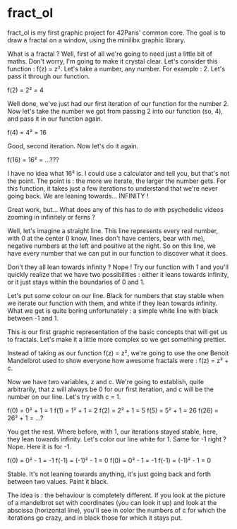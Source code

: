 # fract_ol

fract_ol is my first graphic project for 42Paris' common core. The goal is to draw a fractal on a window, using the minilibx graphic library.

What is a fractal ? Well, first of all we're going to need just a little bit of maths. Don't worry, I'm going to make it crystal clear.
Let's consider this function : f(z) = z². Let's take a number, any number. For example : 2. Let's pass it through our function.

f(2) = 2² = 4

Well done, we've just had our first iteration of our function for the number 2. Now let's take the number we got from passing 2 into our function (so, 4), and pass it in our function again.

f(4) = 4² = 16

Good, second iteration. Now let's do it again.

f(16) = 16² = ...???

I have no idea what 16² is. I could use a calculator and tell you, but that's not the point. The point is : the more we iterate, the larger the number gets. For this function, it takes just a few iterations to understand that we're never going back. We are leaning towards... INFINITY !

Great work, but... What does any of this has to do with psychedelic videos zooming in infinitely or ferns ?

Well, let's imagine a straight line. This line represents every real number, with 0 at the center (I know, lines don't have centers, bear with me), negative numbers at the left and positive at the right. So on this line, we have every number that we can put in our function to discover what it does.

Don't they all lean towards infinity ? Nope ! Try our function with 1 and you'll quickly realize that we have two possibilities : either it leans towards infinity, or it just stays within the boundaries of 0 and 1.

Let's put some colour on our line. Black for numbers that stay stable when we iterate our function with them, and white if they lean towards infinity. What we get is quite boring unfortunately : a simple white line with black between -1 and 1.

This is our first graphic representation of the basic concepts that will get us to fractals. Let's make it a little more complex so we get something prettier.

Instead of taking as our function f(z) = z², we're going to use the one Benoit Mandelbrot used to show everyone how awesome fractals were : f(z) = z² + c.

Now we have two variables, z and c. We're going to establish, quite arbitrarily, that z will always be 0 for our first iteration, and c will be the number on our line. Let's try with c = 1.

f(0) = 0² + 1 = 1 
f(1) = 1² + 1 = 2 
f(2) = 2² + 1 = 5 
f(5) = 5² + 1 = 26 
f(26) = 26² + 1 = ...?

You get the rest. Where before, with 1, our iterations stayed stable, here, they lean towards infinity. Let's color our line white for 1.
Same for -1 right ? Nope. Here it is for -1.

f(0) = 0² - 1 = -1
f(-1) = (-1)² - 1 = 0
f(0) = 0² - 1 = -1
f(-1) = (-1)² - 1 = 0

Stable. It's not leaning towards anything, it's just going back and forth between two values. Paint it black.

The idea is : the behaviour is completely different. If you look at the picture of a mandelbrot set with coordinates (you can look it up) and look at the abscissa (horizontal line), you'll see in color the numbers of c for which the iterations go crazy, and in black those for which it stays put.


